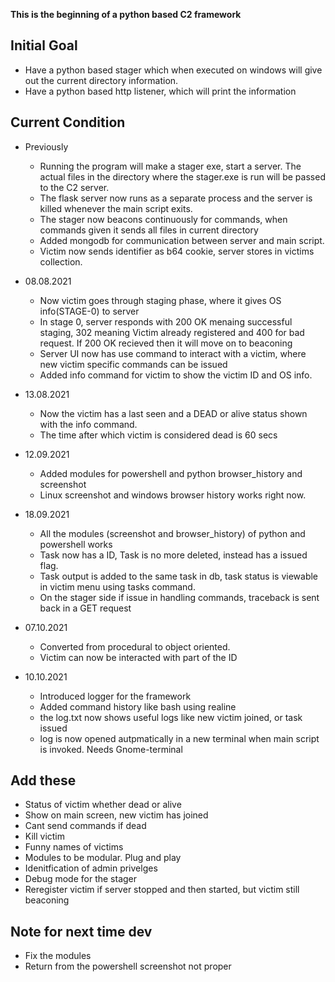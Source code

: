 **This is the beginning of a python based C2 framework**

## Initial Goal
- Have a python based stager which when executed on windows will give out the current directory information.
- Have a python based http listener, which will print the information


## Current Condition
- Previously
	- Running the program will make a stager exe, start a server. The actual files in the directory where the stager.exe is run will be passed to the C2 server.
	- The flask server now runs as a separate process and the server is killed whenever the main script exits.
	- The stager now beacons continuously for commands, when commands given it sends all files in current directory
	- Added mongodb for communication between server and main script.
	- Victim now sends identifier as b64 cookie, server stores in  victims collection.

- 08.08.2021
	- Now victim goes through staging phase, where it gives OS info(STAGE-0) to server
	- In stage 0, server responds with 200 OK menaing successful staging, 302 meaning Victim already registered and 400 for bad request. If 200 OK recieved then it will move on to beaconing
	- Server UI now has use command to interact with a victim, where new victim specific commands can be issued
	- Added info command for victim to show the victim ID and OS info.

- 13.08.2021
	- Now the victim has a last seen and a DEAD or alive status shown with the info command.
	- The time after which victim is considered dead is 60 secs

- 12.09.2021
	- Added modules for powershell and python browser_history and screenshot
	- Linux screenshot and windows browser history works right now.

- 18.09.2021
	- All the modules (screenshot and browser_history) of python and powershell works
	- Task now has a ID, Task is no more deleted, instead has a issued flag.
	- Task output is added to the same task in db, task status is viewable in victim menu using tasks command.
	- On the stager side if issue in handling commands, traceback is sent back in a GET request

- 07.10.2021
	- Converted from procedural to object oriented.
	- Victim can now be interacted with part of the ID

- 10.10.2021
	- Introduced logger for the framework
	- Added command history like bash using realine
	- the log.txt now shows useful logs like new victim joined, or task issued
	- log is now opened autpmatically in a new terminal when main script is invoked. Needs Gnome-terminal



## Add these
- Status of victim whether dead or alive
- Show on main screen, new victim has joined
- Cant send commands if dead
- Kill victim
- Funny names of victims
- Modules to be modular. Plug and play
- Idenitfication of admin privelges
- Debug mode for the stager
- Reregister victim if server stopped and then started, but victim still beaconing



## Note for next time dev

- Fix the modules
- Return from the powershell screenshot not proper